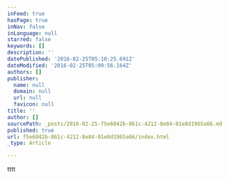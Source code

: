 ```yaml
---
inFeed: true
hasPage: true
inNav: false
inLanguage: null
starred: false
keywords: []
description: ''
datePublished: '2016-02-25T05:10:25.691Z'
dateModified: '2016-02-25T05:09:56.164Z'
authors: []
publisher:
  name: null
  domain: null
  url: null
  favicon: null
title: ''
author: []
sourcePath: _posts/2016-02-25-f5e6042b-861c-4212-8e84-01e8d1965a66.md
published: true
url: f5e6042b-861c-4212-8e84-01e8d1965a66/index.html
_type: Article

---
```

tttt
